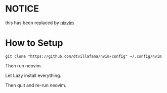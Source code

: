# NOTICE
this has been replaced by [nixvim](https://github.com/dtvillafana/nixvim)
# How to Setup
`git clone "https://github.com/dtvillafana/nvim-config" ~/.config/nvim`

Then run neovim.

Let Lazy install everything.

Then quit and re-run neovim.
